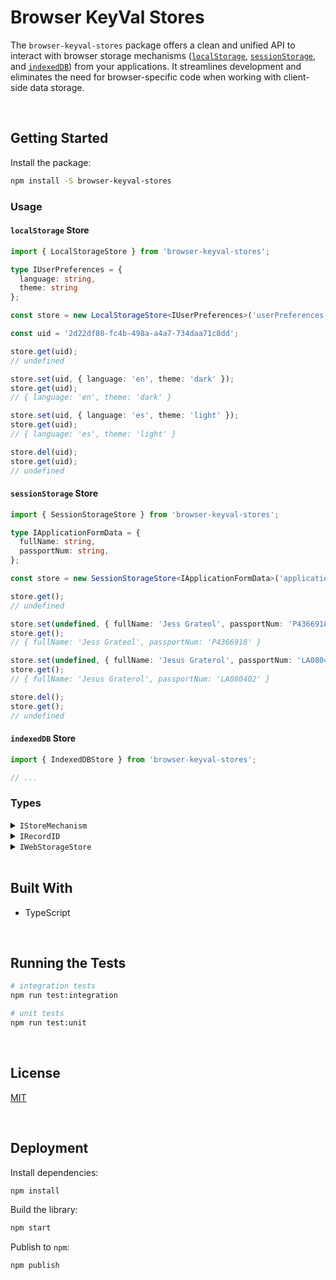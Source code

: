 # Browser KeyVal Stores

The `browser-keyval-stores` package offers a clean and unified API to interact with browser storage mechanisms ([`localStorage`](https://developer.mozilla.org/en-US/docs/Web/API/Window/localStorage), [`sessionStorage`](https://developer.mozilla.org/en-US/docs/Web/API/Window/sessionStorage), and [`indexedDB`](https://developer.mozilla.org/en-US/docs/Web/API/Window/indexedDB)) from your applications. It streamlines development and eliminates the need for browser-specific code when working with client-side data storage.





</br>

## Getting Started

Install the package:
```bash
npm install -S browser-keyval-stores
```


### Usage

#### `localStorage` Store

```typescript
import { LocalStorageStore } from 'browser-keyval-stores';

type IUserPreferences = {
  language: string,
  theme: string
};

const store = new LocalStorageStore<IUserPreferences>('userPreferences');

const uid = '2d22df80-fc4b-498a-a4a7-734daa71c8dd';

store.get(uid);
// undefined

store.set(uid, { language: 'en', theme: 'dark' });
store.get(uid);
// { language: 'en', theme: 'dark' }

store.set(uid, { language: 'es', theme: 'light' });
store.get(uid);
// { language: 'es', theme: 'light' }

store.del(uid);
store.get(uid);
// undefined
```

#### `sessionStorage` Store

```typescript
import { SessionStorageStore } from 'browser-keyval-stores';

type IApplicationFormData = {
  fullName: string,
  passportNum: string,
};

const store = new SessionStorageStore<IApplicationFormData>('applicationForm');

store.get();
// undefined

store.set(undefined, { fullName: 'Jess Grateol', passportNum: 'P4366918' });
store.get();
// { fullName: 'Jess Grateol', passportNum: 'P4366918' }

store.set(undefined, { fullName: 'Jesus Graterol', passportNum: 'LA080402' });
store.get();
// { fullName: 'Jesus Graterol', passportNum: 'LA080402' }

store.del();
store.get();
// undefined
```

#### `indexedDB` Store

```typescript
import { IndexedDBStore } from 'browser-keyval-stores';

// ...
```



### Types

<details>
  <summary><code>IStoreMechanism</code></summary>

  The supported browser storage mechanisms.
  ```typescript
  type IStoreMechanism = 'tempMemory' | 'localStorage' | 'sessionStorage' | 'indexedDB';
  ```
</details>

<details>
  <summary><code>IRecordID</code></summary>

  The identifier used to manage records. The store behaves differently based on the type:
  - `undefined`: the data will be stored at the root of the store
  - `string` | `number`: the value will be coerced into a string and can be used to locate the data
  ```typescript
  type IRecordID = undefined | string | number;
  ```
</details>

<details>
  <summary><code>IWebStorageStore<T></code></summary>

  Object in charge of interacting with the Browser's Storage API. This API is used by [`Window.localStorage`](https://developer.mozilla.org/en-US/docs/Web/API/Window/localStorage) & [`Window.sessionStorage`](https://developer.mozilla.org/en-US/docs/Web/API/Window/sessionStorage).
  ```typescript
  interface IWebStorageStore<T> {
    // properties
    id: string;

    // methods
    get: (id?: IRecordID) => T | undefined;
    set: (id: IRecordID, data: T) => void;
    del: (id?: IRecordID) => void;
  }

  interface ILocalStorageStore<T> extends IWebStorageStore<T> {
    // ...
  }

  interface ISessionStorageStore<T> extends IWebStorageStore<T> {
    // ...
  }
  ```
</details>





<br/>

## Built With

- TypeScript





<br/>

## Running the Tests

```bash
# integration tests
npm run test:integration

# unit tests
npm run test:unit
```





<br/>

## License

[MIT](https://choosealicense.com/licenses/mit/)





<br/>

## Deployment

Install dependencies:
```bash
npm install
```


Build the library:
```bash
npm start
```


Publish to `npm`:
```bash
npm publish
```
